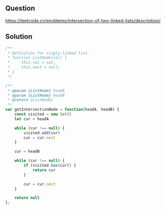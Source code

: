 ## Question
https://leetcode.cn/problems/intersection-of-two-linked-lists/description/

## Solution
```javascript
/**
 * Definition for singly-linked list.
 * function ListNode(val) {
 *     this.val = val;
 *     this.next = null;
 * }
 */

/**
 * @param {ListNode} headA
 * @param {ListNode} headB
 * @return {ListNode}
 */
var getIntersectionNode = function(headA, headB) {
    const visited = new Set()
    let cur = headA

    while (cur !== null) {
        visited.add(cur)
        cur = cur.next
    }

    cur = headB

    while (cur !== null) {
        if (visited.has(cur)) {
            return cur
        }

        cur = cur.next
    }

    return null
};
```